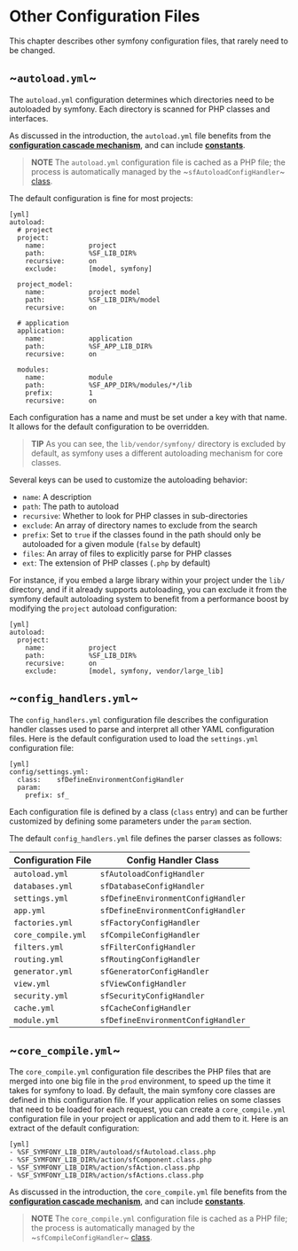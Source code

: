 Other Configuration Files
=========================

This chapter describes other symfony configuration files, that rarely need to
be changed.

~`autoload.yml`~
----------------

The `autoload.yml` configuration determines which directories need to be
autoloaded by symfony. Each directory is scanned for PHP classes and
interfaces.

As discussed in the introduction, the `autoload.yml` file benefits from the
[**configuration cascade mechanism**](#chapter_03-Configuration-Files-Principles_sub_configuration_cascade), and
can include [**constants**](#chapter_03-Configuration-Files-Principles_sub_constants).

>**NOTE**
>The `autoload.yml` configuration file is cached as a PHP file; the
>process is automatically managed by the ~`sfAutoloadConfigHandler`~
>[class](#chapter_14-Other-Configuration-Files_sub_config_handlers_yml).

The default configuration is fine for most projects:

    [yml]
    autoload:
      # project
      project:
        name:           project
        path:           %SF_LIB_DIR%
        recursive:      on
        exclude:        [model, symfony]

      project_model:
        name:           project model
        path:           %SF_LIB_DIR%/model
        recursive:      on

      # application
      application:
        name:           application
        path:           %SF_APP_LIB_DIR%
        recursive:      on

      modules:
        name:           module
        path:           %SF_APP_DIR%/modules/*/lib
        prefix:         1
        recursive:      on

Each configuration has a name and must be set under a key with that name. It
allows for the default configuration to be overridden.

>**TIP**
>As you can see, the `lib/vendor/symfony/` directory is excluded by default,
>as symfony uses a different autoloading mechanism for core classes.

Several keys can be used to customize the autoloading behavior:

 * `name`: A description
 * `path`: The path to autoload
 * `recursive`: Whether to look for PHP classes in sub-directories
 * `exclude`: An array of directory names to exclude from the search
 * `prefix`: Set to `true` if the classes found in the path should only be autoloaded for a given module (`false` by default)
 * `files`: An array of files to explicitly parse for PHP classes
 * `ext`: The extension of PHP classes (`.php` by default)

For instance, if you embed a large library within your project under the
`lib/` directory, and if it already supports autoloading, you can exclude it
from the symfony default autoloading system to benefit from a performance
boost by modifying the `project` autoload configuration:

    [yml]
    autoload:
      project:
        name:           project
        path:           %SF_LIB_DIR%
        recursive:      on
        exclude:        [model, symfony, vendor/large_lib]

~`config_handlers.yml`~
-----------------------

The `config_handlers.yml` configuration file describes the configuration
handler classes used to parse and interpret all other YAML configuration
files. Here is the default configuration used to load the `settings.yml`
configuration file:

    [yml]
    config/settings.yml:
      class:    sfDefineEnvironmentConfigHandler
      param:
        prefix: sf_

Each configuration file is defined by a class (`class` entry) and can be
further customized by defining some parameters under the `param` section.

The default `config_handlers.yml` file defines the parser classes as follows:

 | Configuration File | Config Handler Class               |
 | ------------------ | ---------------------------------- |
 | `autoload.yml`     | `sfAutoloadConfigHandler`          |
 | `databases.yml`    | `sfDatabaseConfigHandler`          |
 | `settings.yml`     | `sfDefineEnvironmentConfigHandler` |
 | `app.yml`          | `sfDefineEnvironmentConfigHandler` |
 | `factories.yml`    | `sfFactoryConfigHandler`           |
 | `core_compile.yml` | `sfCompileConfigHandler`           |
 | `filters.yml`      | `sfFilterConfigHandler`            |
 | `routing.yml`      | `sfRoutingConfigHandler`           |
 | `generator.yml`    | `sfGeneratorConfigHandler`         |
 | `view.yml`         | `sfViewConfigHandler`              |
 | `security.yml`     | `sfSecurityConfigHandler`          |
 | `cache.yml`        | `sfCacheConfigHandler`             |
 | `module.yml`       | `sfDefineEnvironmentConfigHandler` |

~`core_compile.yml`~
--------------------

The `core_compile.yml` configuration file describes the PHP files that are
merged into one big file in the `prod` environment, to speed up the time it
takes for symfony to load. By default, the main symfony core classes are
defined in this configuration file. If your application relies on some classes
that need to be loaded for each request, you can create a `core_compile.yml`
configuration file in your project or application and add them to it. Here is
an extract of the default configuration:

    [yml]
    - %SF_SYMFONY_LIB_DIR%/autoload/sfAutoload.class.php
    - %SF_SYMFONY_LIB_DIR%/action/sfComponent.class.php
    - %SF_SYMFONY_LIB_DIR%/action/sfAction.class.php
    - %SF_SYMFONY_LIB_DIR%/action/sfActions.class.php

As discussed in the introduction, the `core_compile.yml` file benefits from the
[**configuration cascade mechanism**](#chapter_03-Configuration-Files-Principles_sub_configuration_cascade), and
can include [**constants**](#chapter_03-Configuration-Files-Principles_sub_constants).

>**NOTE**
>The `core_compile.yml` configuration file is cached as a PHP file; the
>process is automatically managed by the ~`sfCompileConfigHandler`~
>[class](#chapter_14-Other-Configuration-Files_sub_config_handlers_yml).
